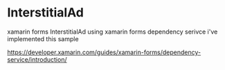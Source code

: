 # InterstitialAd
xamarin forms InterstitialAd
using xamarin forms dependency serivce i've implemented this sample 

https://developer.xamarin.com/guides/xamarin-forms/dependency-service/introduction/
